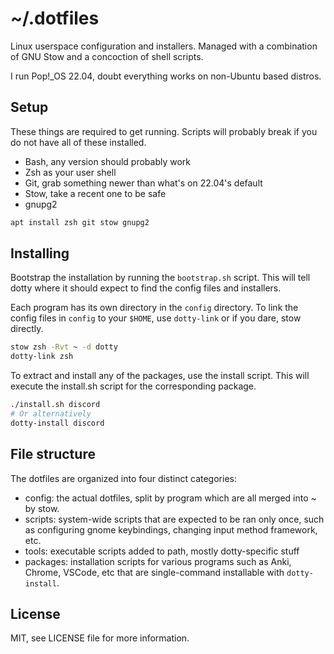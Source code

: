 # ~/.dotfiles

Linux userspace configuration and installers. Managed with a combination of
GNU Stow and a concoction of shell scripts.

I run Pop!_OS 22.04, doubt everything works on non-Ubuntu based distros.

## Setup

These things are required to get running. Scripts will probably break if you do
not have all of these installed.

- Bash, any version should probably work
- Zsh as your user shell
- Git, grab something newer than what's on 22.04's default
- Stow, take a recent one to be safe
- gnupg2

```sh
apt install zsh git stow gnupg2
```

## Installing

Bootstrap the installation by running the `bootstrap.sh` script. This will
tell dotty where it should expect to find the config files and installers.

Each program has its own directory in the `config` directory. To link the
config files in `config` to your `$HOME`, use `dotty-link` or if you dare,
stow directly.

```sh
stow zsh -Rvt ~ -d dotty
dotty-link zsh
```

To extract and install any of the packages, use the install script. This 
will execute the install.sh script for the corresponding package.

```sh
./install.sh discord
# Or alternatively
dotty-install discord
```

## File structure

The dotfiles are organized into four distinct categories:

- config: the actual dotfiles, split by program which are all merged into ~ by
  stow.
- scripts: system-wide scripts that are expected to be ran only once, such as
  configuring gnome keybindings, changing input method framework, etc.
- tools: executable scripts added to path, mostly dotty-specific stuff
- packages: installation scripts for various programs such as Anki, Chrome,
  VSCode, etc that are single-command installable with `dotty-install`.

## License

MIT, see LICENSE file for more information.
